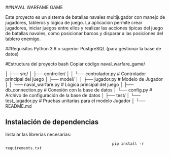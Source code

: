 ##NAVAL WARFAME GAME

Este proyecto es un sistema de batallas navales multijugador con manejo de jugadores, tableros y lógica de juego. La aplicación permite crear jugadores, iniciar juegos entre ellos y realizar las acciones típicas del juego de batallas navales, como posicionar barcos y disparar a las posiciones del tablero enemigo.

##Requisitos
Python 3.6 o superior
PostgreSQL (para gestionar la base de datos)

#Estructura del proyecto
bash
Copiar código
naval_warfare_game/

│
├── src/
│   ├── controller/
│   │   └── controlador.py         # Controlador principal del juego
│   ├── model/
│   │   ├── jugador.py             # Modelo de Jugador
│   │   └── naval_warfare.py       # Lógica principal del juego
│   ├── db_connection.py           # Conexión con la base de datos
│   └── config.py                  # Archivo de configuración de la base de datos
│
├── test/
│   └── test_jugador.py            # Pruebas unitarias para el modelo Jugador
│
└── README.md        

## Instalación de dependencias
Instalar las librerías necesarias:

                                                   pip install -r requirements.txt

